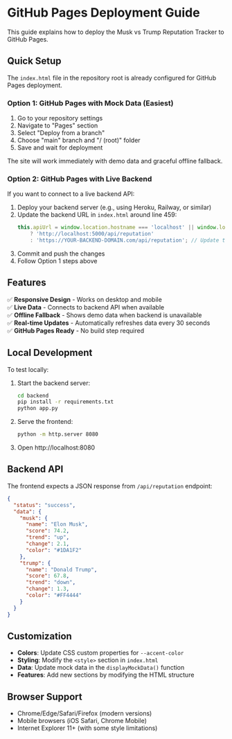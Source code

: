 # GitHub Pages Deployment Guide

This guide explains how to deploy the Musk vs Trump Reputation Tracker to GitHub Pages.

## Quick Setup

The `index.html` file in the repository root is already configured for GitHub Pages deployment. 

### Option 1: GitHub Pages with Mock Data (Easiest)

1. Go to your repository settings
2. Navigate to "Pages" section
3. Select "Deploy from a branch" 
4. Choose "main" branch and "/ (root)" folder
5. Save and wait for deployment

The site will work immediately with demo data and graceful offline fallback.

### Option 2: GitHub Pages with Live Backend

If you want to connect to a live backend API:

1. Deploy your backend server (e.g., using Heroku, Railway, or similar)
2. Update the backend URL in `index.html` around line 459:
   ```javascript
   this.apiUrl = window.location.hostname === 'localhost' || window.location.hostname === '127.0.0.1' 
       ? 'http://localhost:5000/api/reputation'
       : 'https://YOUR-BACKEND-DOMAIN.com/api/reputation'; // Update this line
   ```
3. Commit and push the changes
4. Follow Option 1 steps above

## Features

✅ **Responsive Design** - Works on desktop and mobile  
✅ **Live Data** - Connects to backend API when available  
✅ **Offline Fallback** - Shows demo data when backend is unavailable  
✅ **Real-time Updates** - Automatically refreshes data every 30 seconds  
✅ **GitHub Pages Ready** - No build step required  

## Local Development

To test locally:

1. Start the backend server:
   ```bash
   cd backend
   pip install -r requirements.txt
   python app.py
   ```

2. Serve the frontend:
   ```bash
   python -m http.server 8080
   ```

3. Open http://localhost:8080

## Backend API

The frontend expects a JSON response from `/api/reputation` endpoint:

```json
{
  "status": "success",
  "data": {
    "musk": {
      "name": "Elon Musk",
      "score": 74.2,
      "trend": "up",
      "change": 2.1,
      "color": "#1DA1F2"
    },
    "trump": {
      "name": "Donald Trump",
      "score": 67.8,
      "trend": "down", 
      "change": 1.3,
      "color": "#FF4444"
    }
  }
}
```

## Customization

- **Colors**: Update CSS custom properties for `--accent-color`
- **Styling**: Modify the `<style>` section in `index.html`
- **Data**: Update mock data in the `displayMockData()` function
- **Features**: Add new sections by modifying the HTML structure

## Browser Support

- Chrome/Edge/Safari/Firefox (modern versions)
- Mobile browsers (iOS Safari, Chrome Mobile)
- Internet Explorer 11+ (with some style limitations)